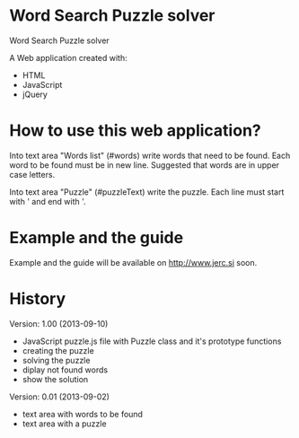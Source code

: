 Word Search Puzzle solver
================

Word Search Puzzle solver

A Web application created with:
- HTML
- JavaScript
- jQuery


How to use this web application?
================
Into text area "Words list" (#words) write words that need to be found. Each word to be found must be in new line. Suggested that words are in upper case letters.

Into text area "Puzzle" (#puzzleText) write the puzzle. Each line must start with ' and end with '.

Example and the guide
================
Example and the guide will be available on http://www.jerc.si soon.

History
================
Version: 1.00 (2013-09-10)
- JavaScript puzzle.js file with Puzzle class and it's prototype functions
- creating the puzzle
- solving the puzzle
- diplay not found words
- show the solution

Version: 0.01 (2013-09-02)
- text area with words to be found
- text area with a puzzle

